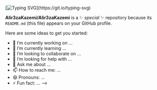 [![Typing SVG](https://readme-typing-svg.demolab.com/?lines=HI+I'm+Alireza+:)](https://git.io/typing-svg)

**Alir3zaKazemi/Alir3zaKazemi** is a ✨ _special_ ✨ repository because its `README.md` (this file) appears on your GitHub profile.

Here are some ideas to get you started:

- 🔭 I’m currently working on ...
- 🌱 I’m currently learning ...
- 👯 I’m looking to collaborate on ...
- 🤔 I’m looking for help with ...
- 💬 Ask me about ...
- 📫 How to reach me: ...
- 😄 Pronouns: ...
- ⚡ Fun fact: ...
-->
